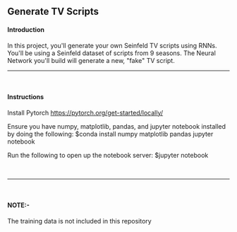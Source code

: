 <h2>Generate TV Scripts</h2>

<h4>Introduction</h4>
In this project, you'll generate your own Seinfeld TV scripts using RNNs.
You'll be using a Seinfeld dataset of scripts from 9 seasons.
The Neural Network you'll build will generate a new, "fake" TV script.

<br>
<hr>
<br>

<h4>Instructions</h4>

Install Pytorch
https://pytorch.org/get-started/locally/

Ensure you have numpy, matplotlib, pandas, and jupyter notebook installed by doing the following:
$conda install numpy matplotlib pandas jupyter notebook

Run the following to open up the notebook server:
$jupyter notebook

<br>
<hr>
<br>


<h4>NOTE:-</h4>
The training data is not included in this repository


